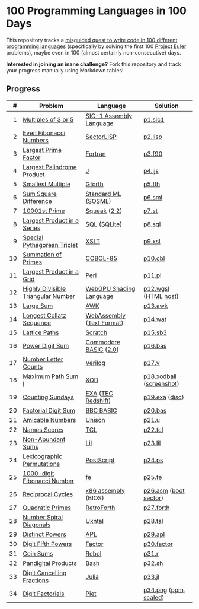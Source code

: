 # 100 Programming Languages in 100 Days
This repository tracks a [misguided quest to write code in 100 different programming languages](https://log.schemescape.com/posts/programming-languages/100-languages.html) (specifically by solving the first 100 [Project Euler](https://projecteuler.net/) problems), maybe even in 100 (almost certainly non-consecutive) days.

**Interested in joining an inane challenge?** Fork this repository and track your progress manually using Markdown tables!

## Progress

| # | Problem | Language | Solution |
|--:|---|---|---|
| 1 | [Multiples of 3 or 5](https://projecteuler.net/problem=1) | [SIC-1 Assembly Language](https://esolangs.org/wiki/SIC-1_Assembly_Language) | [p1.sic1](src/p1.sic1) |
| 2 | [Even Fibonacci Numbers](https://projecteuler.net/problem=2) | [SectorLISP](https://justine.lol/sectorlisp2/) | [p2.lisp](src/p2.lisp) |
| 3 | [Largest Prime Factor](https://projecteuler.net/problem=3) | [Fortran](https://fortran-lang.org/) | [p3.f90](src/p3.f90) |
| 4 | [Largest Palindrome Product](https://projecteuler.net/problem=4) | [J](https://www.jsoftware.com/#/) | [p4.ijs](src/p4.ijs) |
| 5 | [Smallest Multiple](https://projecteuler.net/problem=5) | [Gforth](https://gforth.org/) | [p5.fth](src/p5.fth) |
| 6 | [Sum Square Difference](https://projecteuler.net/problem=6) | [Standard ML](https://en.wikipedia.org/wiki/Standard_ML) ([SOSML](https://sosml.org/)) | [p6.sml](src/p6.sml) |
| 7 | [10001st Prime](https://projecteuler.net/problem=7) | [Squeak](https://squeak.org/) ([2.2](https://squeak.js.org/demo/simple.html)) | [p7.st](src/p7.st) |
| 8 | [Largest Product in a Series](https://projecteuler.net/problem=8) | [SQL](https://en.wikipedia.org/wiki/SQL) ([SQLite](https://www.sqlite.org/index.html)) | [p8.sql](src/p8.sql) |
| 9 | [Special Pythagorean Triplet](https://projecteuler.net/problem=9) | [XSLT](https://www.w3.org/TR/xslt-10/) | [p9.xsl](src/p9.xsl) |
| 10 | [Summation of Primes](https://projecteuler.net/problem=10) | [COBOL-85](https://en.wikipedia.org/wiki/COBOL#COBOL-85) | [p10.cbl](src/p10.cbl) |
| 11 | [Largest Product in a Grid](https://projecteuler.net/problem=11) | [Perl](https://www.perl.org/) | [p11.pl](src/p11.pl) |
| 12 | [Highly Divisible Triangular Number](https://projecteuler.net/problem=12) | [WebGPU Shading Language](https://www.w3.org/TR/WGSL/) | [p12.wgsl](src/p12.wgsl) ([HTML host](src/p12.html)) |
| 13 | [Large Sum](https://projecteuler.net/problem=13) | [AWK](https://en.wikipedia.org/wiki/AWK) | [p13.awk](src/p13.awk) |
| 14 | [Longest Collatz Sequence](https://projecteuler.net/problem=14) | [WebAssembly](https://webassembly.org/) ([Text Format](https://webassembly.github.io/spec/core/text/index.html)) | [p14.wat](src/p14.wat) |
| 15 | [Lattice Paths](https://projecteuler.net/problem=15) | [Scratch](https://scratch.mit.edu/) | [p15.sb3](src/p15.sb3) |
| 16 | [Power Digit Sum](https://projecteuler.net/problem=16) | [Commodore BASIC](https://en.wikipedia.org/wiki/Commodore_BASIC) ([2.0](https://www.c64-wiki.com/wiki/BASIC#BASIC_V2.0_of_C64)) | [p16.bas](src/p16.bas) |
| 17 | [Number Letter Counts](https://projecteuler.net/problem=17) | [Verilog](https://en.wikipedia.org/wiki/Verilog) | [p17.v](src/p17.v) |
| 18 | [Maximum Path Sum I](https://projecteuler.net/problem=18) | [XOD](https://xod.io/) | [p18.xodball](src/p18.xodball) ([screenshot](src/p18.png)) |
| 19 | [Counting Sundays](https://projecteuler.net/problem=19) | [EXA](https://www.zachtronics.com/exapunks/) ([TEC Redshift](https://store.steampowered.com/app/948420/EXAPUNKS_TEC_Redshift_Player/)) | [p19.exa](src/p19.exa) ([disc](src/p19.png)) |
| 20 | [Factorial Digit Sum](https://projecteuler.net/problem=20) | [BBC BASIC](https://en.wikipedia.org/wiki/BBC_BASIC) | [p20.bas](src/p20.bas) |
| 21 | [Amicable Numbers](https://projecteuler.net/problem=21) | [Unison](https://www.unison-lang.org/) | [p21.u](src/p21.u) |
| 22 | [Names Scores](https://projecteuler.net/problem=22) | [TCL](https://en.wikipedia.org/wiki/Tcl) | [p22.tcl](src/p22.tcl) |
| 23 | [Non-Abundant Sums](https://projecteuler.net/problem=23) | [Lil](https://beyondloom.com/tools/trylil.html) | [p23.lil](src/p23.lil) |
| 24 | [Lexicographic Permutations](https://projecteuler.net/problem=24) | [PostScript](https://en.wikipedia.org/wiki/PostScript) | [p24.ps](src/p24.ps) |
| 25 | [1000-digit Fibonacci Number](https://projecteuler.net/problem=25) | [fe](https://github.com/rxi/fe) | [p25.fe](src/p25.fe) |
| 26 | [Reciprocal Cycles](https://projecteuler.net/problem=26) | [x86 assembly](https://en.wikipedia.org/wiki/X86) (BIOS) | [p26.asm](src/p26.asm) ([boot sector](src/p26.img)) |
| 27 | [Quadratic Primes](https://projecteuler.net/problem=27) | [RetroForth](http://retroforth.org/) | [p27.forth](src/p27.forth) |
| 28 | [Number Spiral Diagonals](https://projecteuler.net/problem=28) | [Uxntal](https://wiki.xxiivv.com/site/uxntal.html) | [p28.tal](src/p28.tal) |
| 29 | [Distinct Powers](https://projecteuler.net/problem=29) | [APL](https://en.wikipedia.org/wiki/APL_(programming_language)) | [p29.apl](src/p29.apl) |
| 30 | [Digit Fifth Powers](https://projecteuler.net/problem=30) | [Factor](https://factorcode.org/) | [p30.factor](src/p30.factor) |
| 31 | [Coin Sums](https://projecteuler.net/problem=31) | [Rebol](http://www.rebol.com/) | [p31.r](src/p31.r) |
| 32 | [Pandigital Products](https://projecteuler.net/problem=32) | [Bash](https://www.gnu.org/software/bash/) | [p32.sh](src/p32.sh) |
| 33 | [Digit Cancelling Fractions](https://projecteuler.net/problem=33) | [Julia](https://julialang.org/) | [p33.jl](src/p33.jl) |
| 34 | [Digit Factorials](https://projecteuler.net/problem=34) | [Piet](https://www.dangermouse.net/esoteric/piet.html) | [p34.png](src/p34.png) ([ppm](src/p34.ppm), [scaled](src/p34-scaled.png)) |
